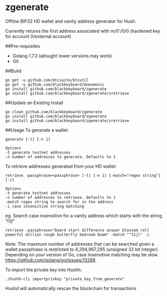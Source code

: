 # zgenerate

Offline BIP32 HD wallet and vanity address generator for Hush.

Currently returns the first address associated with m/0'/0/0 (hardened key for account 0/external account)

##Pre-requisites
* Golang 1.7.3 (altought lower versions may work)
* Git

##Build
~~~~
go get -u github.com/btcsuite/btcutil
go get -u github.com/blackkeyboard/mneumonic
go install github.com/blackkeyboard/zgenerate
go install github.com/blackkeyboard/zgenerate/zretrieve
~~~~

##Update an Existing Install
~~~~
go clean github.com/blackkeyboard/zgenerate
go install github.com/blackkeyboard/zgenerate
go install github.com/blackkeyboard/zgenerate/zretrieve
~~~~

##Usage
To generate a wallet:
~~~~
generate [-t] [-n 1]

Options
-t generate testnet addresses
-n number of addresses to generate. Defaults to 1
~~~~

To retrieve addresses generated from your HD wallet:
	
~~~~
retrieve -passphrase=<passphrase> [-t] [-n 1] [-match="regex string"] [-i]

Options
-t generate testnet addresses	
-n number of addresses to retrieve. Defaults to 1
-match regex string to search for in the address
-i case insensitive string matching
~~~~

eg. Search case insensitive for a vanity address which starts with the string "t1jl"
~~~~
retrieve -passphrase="board start difference answer blossom roll powerful million rough butterfly bedroom beam" -match "^t1jl" -i
~~~~

Note: The maximum number of addresses that can be searched given a wallet passphrase is restricted to 4,294,967,295 (unsigned 32 bit integer). Depending on your version of Go, case insensitive matching may be slow. https://github.com/golang/go/issues/13288.

To import the private key into Hushh:
~~~~
./hushh-cli importprivkey "private_key_from_generate"
~~~~
Hushd will automatically rescan the blockchain for transactions
